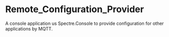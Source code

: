 # Remote_Configuration_Provider

A console application us Spectre.Console to provide configuration for other applications by MQTT.
